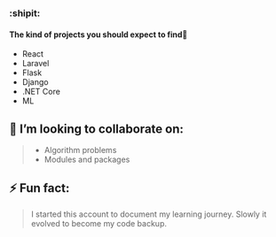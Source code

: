 ### :shipit:

#### The kind of projects you should expect to find🚀
- React 
- Laravel
- Flask
- Django
- .NET Core
- ML

## **👯 I’m looking to collaborate on:**
> - Algorithm problems
> - Modules and packages  

## **⚡ Fun fact:**
>I started this account to document my learning journey. Slowly it evolved to become my code backup.

<!--
**iddle254/iddle254** is a ✨ _special_ ✨ repository because its `README.md` (this file) appears on your GitHub profile.

Here are some ideas to get you started:

- 🔭 I’m currently working on ...
- 🌱 I’m currently learning ...
- 👯 I’m looking to collaborate on ...
- 🤔 I’m looking for help with ...
- 💬 Ask me about ...
- 📫 How to reach me: ...
- 😄 Pronouns: ...
- ⚡ Fun fact: ...
-->
